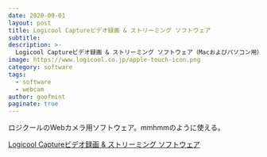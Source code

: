 ```yaml
---
date: 2020-09-01
layout: post
title: Logicool Captureビデオ録画 & ストリーミング ソフトウェア
subtitle: 
description: >-
  Logicool Captureビデオ録画 & ストリーミング ソフトウェア（Macおよびパソコン用）をダウンロード
image: https://www.logicool.co.jp/apple-touch-icon.png
category: software
tags:
  - software
  - webcam
author: goofmint
paginate: true
---
```

ロジクールのWebカメラ用ソフトウェア。mmhmmのように使える。

[Logicool Captureビデオ録画 & ストリーミング ソフトウェア](https://www.logicool.co.jp/ja-jp/product/capture)

